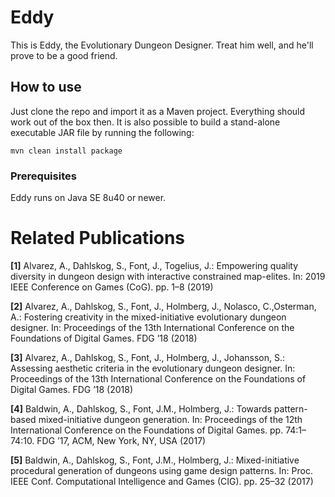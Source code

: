# Eddy

This is Eddy, the Evolutionary Dungeon Designer. Treat him well, and he'll
prove to be a good friend.

## How to use

Just clone the repo and import it as a Maven project. Everything should work
out of the box then. It is also possible to build a stand-alone executable JAR
file by running the following:

```
mvn clean install package
```

### Prerequisites

Eddy runs on Java SE 8u40 or newer.

# Related Publications

**[1]** Alvarez, A., Dahlskog, S., Font, J., Togelius, J.: Empowering quality diversity in dungeon design with interactive constrained map-elites. In: 2019 IEEE Conference on Games (CoG). pp. 1–8 (2019)

**[2]** Alvarez, A., Dahlskog, S., Font, J., Holmberg, J., Nolasco, C.,Osterman, A.: Fostering creativity in the mixed-initiative evolutionary dungeon designer. In: Proceedings of the 13th International Conference on the Foundations of Digital Games. FDG ’18 (2018)

**[3]** Alvarez,  A.,  Dahlskog,  S.,  Font,  J.,  Holmberg,  J.,  Johansson,  S.:  Assessing  aesthetic criteria in the evolutionary dungeon designer. In: Proceedings of the 13th International Conference on the Foundations of Digital Games. FDG ’18 (2018)

**[4]** Baldwin, A., Dahlskog, S., Font, J.M., Holmberg, J.: Towards pattern-based mixed-initiative dungeon generation. In: Proceedings of the 12th International Conference on the Foundations of Digital Games. pp. 74:1–74:10. FDG ’17, ACM, New York,
NY, USA (2017)

**[5]** Baldwin, A., Dahlskog, S., Font, J.M., Holmberg, J.: Mixed-initiative procedural generation of dungeons using game design patterns. In: Proc. IEEE Conf. Computational Intelligence and Games (CIG). pp. 25–32 (2017) 
